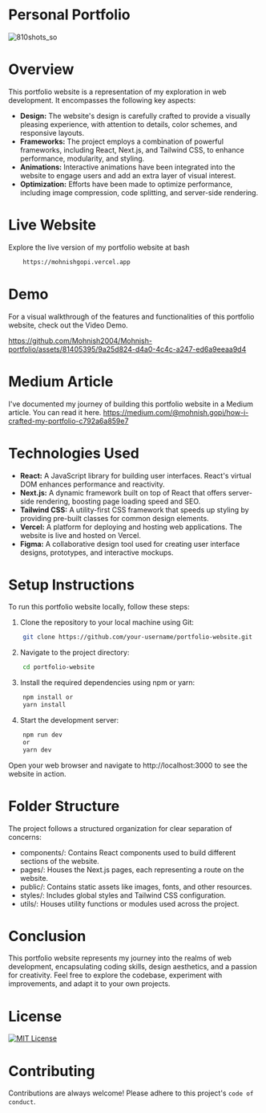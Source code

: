 # Personal Portfolio
![810shots_so](https://github.com/Mohnish2004/Mohnish-portfolio/assets/81405395/43f186de-c0f0-4844-901a-74b205342ec9)
# Overview
This portfolio website is a representation of my exploration in web development. It encompasses the following key aspects:
- **Design:** The website's design is carefully crafted to provide a visually pleasing experience, with attention to details, color schemes, and responsive layouts.
- **Frameworks:** The project employs a combination of powerful frameworks, including React, Next.js, and Tailwind CSS, to enhance performance, modularity, and styling.
- **Animations:** Interactive animations have been integrated into the website to engage users and add an extra layer of visual interest.
- **Optimization:** Efforts have been made to optimize performance, including image compression, code splitting, and server-side rendering.

# Live Website
Explore the live version of my portfolio website at bash 
```bash
    https://mohnishgopi.vercel.app
```

# Demo
For a visual walkthrough of the features and functionalities of this portfolio website, check out the Video Demo.

https://github.com/Mohnish2004/Mohnish-portfolio/assets/81405395/9a25d824-d4a0-4c4c-a247-ed6a9eeaa9d4


# Medium Article
I've documented my journey of building this portfolio website in a Medium article. You can read it here.
https://medium.com/@mohnish.gopi/how-i-crafted-my-portfolio-c792a6a859e7


# Technologies Used
- **React:** A JavaScript library for building user interfaces. React's virtual DOM enhances performance and reactivity.
- **Next.js:** A dynamic framework built on top of React that offers server-side rendering, boosting page loading speed and SEO.
- **Tailwind CSS:** A utility-first CSS framework that speeds up styling by providing pre-built classes for common design elements.
- **Vercel:** A platform for deploying and hosting web applications. The website is live and hosted on Vercel.
- **Figma:** A collaborative design tool used for creating user interface designs, prototypes, and interactive mockups.



# Setup Instructions
To run this portfolio website locally, follow these steps:

1. Clone the repository to your local machine using Git:

```bash
    git clone https://github.com/your-username/portfolio-website.git
```

2. Navigate to the project directory:

```bash
    cd portfolio-website
```

3. Install the required dependencies using npm or yarn:

```bash
    npm install or
    yarn install
```

4. Start the development server:

```bash
    npm run dev
    or
    yarn dev
```

Open your web browser and navigate to http://localhost:3000 to see the website in action.

# Folder Structure
The project follows a structured organization for clear separation of concerns:

- components/: Contains React components used to build different sections of the website.
- pages/: Houses the Next.js pages, each representing a route on the website.
- public/: Contains static assets like images, fonts, and other resources.
- styles/: Includes global styles and Tailwind CSS configuration.
- utils/: Houses utility functions or modules used across the project.

# Conclusion
This portfolio website represents my journey into the realms of web development, encapsulating coding skills, design aesthetics, and a passion for creativity. Feel free to explore the codebase, experiment with improvements, and adapt it to your own projects.

# License
[![MIT License](https://img.shields.io/badge/License-MIT-green.svg)](https://choosealicense.com/licenses/mit/)


# Contributing
Contributions are always welcome!
Please adhere to this project's `code of conduct`.


